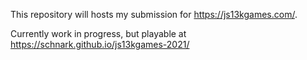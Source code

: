This repository will hosts my submission for https://js13kgames.com/.

Currently work in progress, but playable at https://schnark.github.io/js13kgames-2021/
